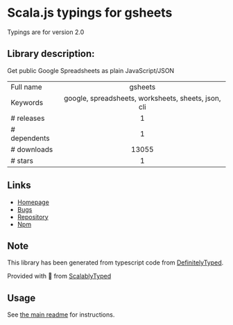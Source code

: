 
# Scala.js typings for gsheets

Typings are for version 2.0

## Library description:
Get public Google Spreadsheets as plain JavaScript/JSON

|                    |                 |
| ------------------ | :-------------: |
| Full name          | gsheets |
| Keywords           | google, spreadsheets, worksheets, sheets, json, cli |
| # releases         | 1 |
| # dependents       | 1 |
| # downloads        | 13055 |
| # stars            | 1 |

## Links
- [Homepage](https://github.com/interactivethings/gsheets)
- [Bugs](https://github.com/interactivethings/gsheets/issues)
- [Repository](https://github.com/interactivethings/gsheets)
- [Npm](https://www.npmjs.com/package/gsheets)
    


## Note
This library has been generated from typescript code from [DefinitelyTyped](https://definitelytyped.org).

Provided with :purple_heart: from [ScalablyTyped](https://github.com/oyvindberg/ScalablyTyped)

## Usage
See [the main readme](../../readme.md) for instructions.


